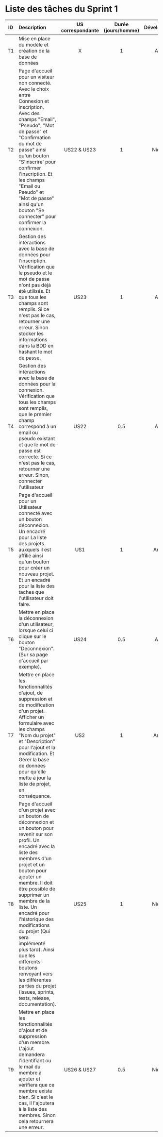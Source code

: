 # Liste des tâches du Sprint 1

|  ID  |  Description |   US correspondante   |   Durée (jours/homme)    | Développeurs | Avancement |
|:----:|:-------------|:---------------------:|:------------------------:|:------------:|:----------:|
|  T1  |  Mise en place du modèle et création de la base de données | X | 1 | Amel | UNDONE |
|  T2  |  Page d'accueil pour un visiteur non connecté. Avec le choix entre Connexion et inscription. Avec des champs "Email", "Pseudo", "Mot de passe" et "Confirmation du mot de passe" ainsi qu'un bouton "S'inscrire' pour confirmer l'inscription. Et les champs "Email ou Pseudo" et "Mot de passe" ainsi qu'un bouton "Se connecter" pour confirmer la connexion.| US22 & US23 | 1 | Nicolas | UNDONE |
|  T3  |  Gestion des intéractions avec la base de données pour l'inscription. Vérification que le pseudo et le mot de passe n'ont pas déjà été utilisés. Et que tous les champs sont remplis. Si ce n'est pas le cas, retourner une erreur. Sinon stocker les informations dans la BDD en hashant le mot de passe. | US23 | 1 | Amel | UNDONE |
|  T4  |  Gestion des intéractions avec la base de données pour la connexion. Vérification que tous les champs sont remplis, que le premier champ correspond à un email ou pseudo existant et que le mot de passe est correcte. Si ce n'est pas le cas, retourner une erreur. Sinon, connecter l'utilisateur | US22 | 0.5 | Amel | UNDONE |
|  T5  | Page d'accueil pour un Utilisateur connecté avec un bouton déconnexion. Un encadré pour La liste des projets auxquels il est affilié ainsi qu'un bouton pour créer un nouveau projet. Et un encadré pour la liste des taches que l'utilisateur doit faire. | US1 | 1 | Arthur | UNDONE |
|  T6  | Mettre en place la déconnexion d'un utilisateur, lorsque celui ci clique sur le bouton "Deconnexion". (Sur sa page d'accueil par exemple). | US24 | 0.5 | Amel | UNDONE|
|  T7  | Mettre en place les fonctionnalités d'ajout, de suppression et de modification d'un projet. Afficher un formulaire avec les champs "Nom du projet" et "Description" pour l'ajout et la modification. Et Gérer la base de données pour qu'elle mette à jour la liste de projet, en conséquence. |  US2 | 1 | Arthur | UNDONE |
|  T8  | Page d'accueil d'un projet avec un bouton de déconnexion et un bouton pour revenir sur son profil. Un encadré avec la liste des membres d'un projet et un bouton pour ajouter un membre. Il doit être possible de supprimer un membre de la liste. Un encadré pour l'historique des modifications du projet (Qui sera implémenté plus tard). Ainsi que les différents boutons renvoyant vers les différentes parties du projet (issues, sprints, tests, release, documentation). | US25 | 1 | Nicolas | UNDONE |
|  T9  | Mettre en place les fonctionnalités d'ajout et de suppression d'un membre. L'ajout demandera l'identifiant ou le mail du membre à ajouter et vérifiera que ce membre existe bien. Si c'est le cas, il l'ajoutera à la liste des membres. Sinon cela retournera une erreur. | US26 & US27 | 0.5 | Nicolas | UNDONE |